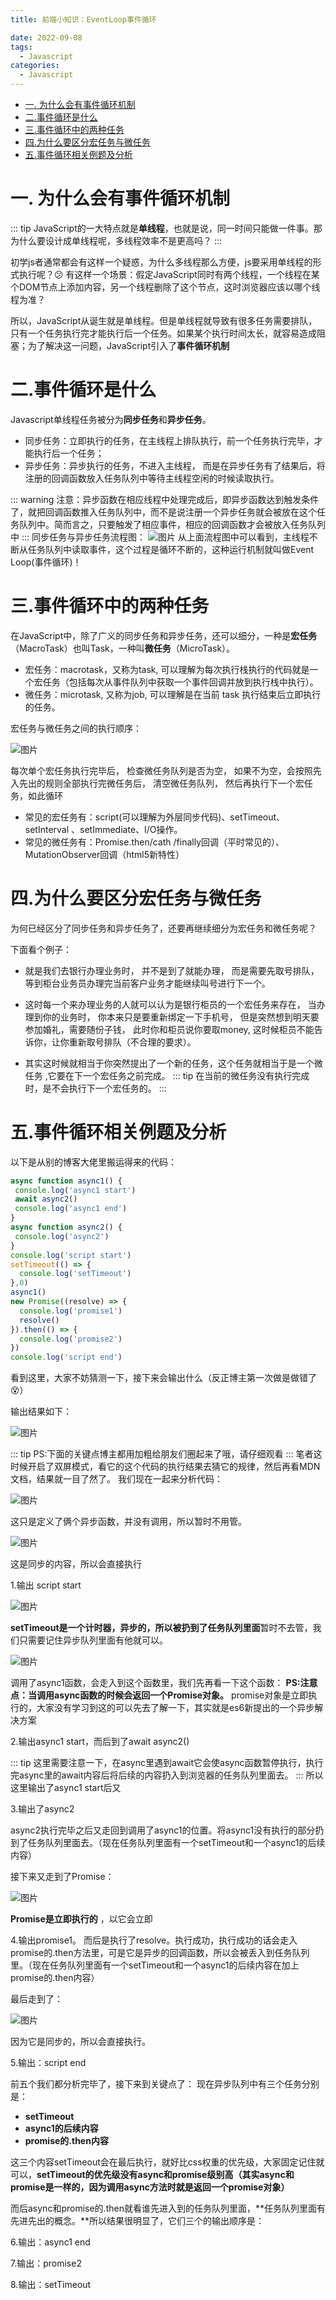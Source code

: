 ```yaml
---
title: 前端小知识：EventLoop事件循环

date: 2022-09-08
tags:
  - Javascript
categories:
  - Javascript
---
```

- [一. 为什么会有事件循环机制](#一-为什么会有事件循环机制)
- [二.事件循环是什么](#二事件循环是什么)
- [三.事件循环中的两种任务](#三事件循环中的两种任务)
- [四.为什么要区分宏任务与微任务](#四为什么要区分宏任务与微任务)
- [五.事件循环相关例题及分析](#五事件循环相关例题及分析)
#  一. 为什么会有事件循环机制
::: tip
JavaScript的一大特点就是**单线程**，也就是说，同一时间只能做一件事。那为什么要设计成单线程呢，多线程效率不是更高吗？
:::

初学js者通常都会有这样一个疑惑，为什么多线程那么方便，js要采用单线程的形式执行呢？:confused: 有这样一个场景：假定JavaScript同时有两个线程，一个线程在某个DOM节点上添加内容，另一个线程删除了这个节点，这时浏览器应该以哪个线程为准？

所以，JavaScript从诞生就是单线程。但是单线程就导致有很多任务需要排队，只有一个任务执行完才能执行后一个任务。如果某个执行时间太长，就容易造成阻塞；为了解决这一问题，JavaScript引入了**事件循环机制**


# 二.事件循环是什么
Javascript单线程任务被分为**同步任务**和**异步任务**。
+ 同步任务：立即执行的任务，在主线程上排队执行，前一个任务执行完毕，才能执行后一个任务；
+ 异步任务：异步执行的任务，不进入主线程， 而是在异步任务有了结果后，将注册的回调函数放入任务队列中等待主线程空闲的时候读取执行。

::: warning
注意：异步函数在相应线程中处理完成后，即异步函数达到触发条件了，就把回调函数推入任务队列中，而不是说注册一个异步任务就会被放在这个任务队列中。简而言之，只要触发了相应事件，相应的回调函数才会被放入任务队列中
:::
同步任务与异步任务流程图：
![图片](https://img-blog.csdnimg.cn/img_convert/22bcbc95a5555e7bb17311b790f4d7c9.png)
从上面流程图中可以看到，主线程不断从任务队列中读取事件，这个过程是循环不断的，这种运行机制就叫做Event Loop(事件循环)！
# 三.事件循环中的两种任务
在JavaScript中，除了广义的同步任务和异步任务，还可以细分，一种是**宏任务**（MacroTask）也叫Task，一种叫**微任务**（MicroTask）。
+ 宏任务：macrotask，又称为task,  可以理解为每次执行栈执行的代码就是一个宏任务（包括每次从事件队列中获取一个事件回调并放到执行栈中执行）。
+ 微任务：microtask, 又称为job, 可以理解是在当前 task 执行结束后立即执行的任务。

宏任务与微任务之间的执行顺序：

![图片](https://img-blog.csdnimg.cn/img_convert/eba83fd20089fb8dcc6712f597ed8e80.png)

每次单个宏任务执行完毕后， 检查微任务队列是否为空， 如果不为空，会按照先入先出的规则全部执行完微任务后， 清空微任务队列， 然后再执行下一个宏任务，如此循环

+ 常见的宏任务有：script(可以理解为外层同步代码)、setTimeout、setInterval 、setImmediate、I/O操作。
+ 常见的微任务有：Promise.then/cath /finally回调（平时常见的）、 MutationObserver回调（html5新特性）
# 四.为什么要区分宏任务与微任务
为何已经区分了同步任务和异步任务了，还要再继续细分为宏任务和微任务呢？

下面看个例子：

+ 就是我们去银行办理业务时， 并不是到了就能办理， 而是需要先取号排队， 等到柜台业务员办理完当前客户业务才能继续叫号进行下一个。

+ 这时每一个来办理业务的人就可以认为是银行柜员的一个宏任务来存在， 当办理到你的业务时， 你本来只是要重新绑定一下手机号， 但是突然想到明天要参加婚礼，需要随份子钱， 此时你和柜员说你要取money, 这时候柜员不能告诉你，让你重新取号排队（不合理的要求）。

+ 其实这时候就相当于你突然提出了一个新的任务，这个任务就相当于是一个微任务 ,它要在下一个宏任务之前完成。
::: tip
在当前的微任务没有执行完成时，是不会执行下一个宏任务的。
:::

# 五.事件循环相关例题及分析

以下是从别的博客大佬里搬运得来的代码：

  ``` js
async function async1() {
   console.log('async1 start')
   await async2()
   console.log('async1 end')
}
async function async2() {
   console.log('async2')
}
console.log('script start')
setTimeout(() => {
	console.log('setTimeout')
},0)
async1()
new Promise((resolve) => {
	console.log('promise1')
	resolve()
}).then(() => {
	console.log('promise2')
})
console.log('script end')

```
看到这里，大家不妨猜测一下，接下来会输出什么（反正博主第一次做是做错了:dizzy_face:）

输出结果如下：

![图片](https://img-blog.csdnimg.cn/20190610122400872.png)

::: tip
PS:下面的关键点博主都用加粗给朋友们圈起来了哦，请仔细观看
:::
笔者这时候开启了双屏模式，看它的这个代码的执行结果去猜它的规律，然后再看MDN文档，结果就一目了然了。
我们现在一起来分析代码：

![图片](https://img-blog.csdnimg.cn/20190610124714538.png)

这只是定义了俩个异步函数，并没有调用，所以暂时不用管。

![图片](https://img-blog.csdnimg.cn/20190610124811436.png)

这是同步的内容，所以会直接执行

1.输出 script start

![图片](https://img-blog.csdnimg.cn/20190610124858625.png)

**setTimeout是一个计时器，异步的，所以被扔到了任务队列里面**暂时不去管，我们只需要记住异步队列里面有他就可以。

![图片](https://img-blog.csdnimg.cn/20190610124957300.png)

调用了async1函数，会走入到这个函数里，我们先再看一下这个函数：
**PS:注意点：当调用async函数的时候会返回一个Promise对象。** promise对象是立即执行的，大家没有学习到这的可以先去了解一下，其实就是es6新提出的一个异步解决方案

2.输出async1 start，而后到了await async2()

::: tip
这里需要注意一下，在async里遇到await它会使async函数暂停执行，执行完async里的await内容后将后续的内容扔入到浏览器的任务队列里面去。
:::
所以这里输出了async1 start后又

3.输出了async2

async2执行完毕之后又走回到调用了async1的位置。将async1没有执行的部分扔到了任务队列里面去。（现在任务队列里面有一个setTimeout和一个async1的后续内容）

接下来又走到了Promise：

![图片](https://img-blog.csdnimg.cn/20190610125705599.png)

**Promise是立即执行的** ，以它会立即

4.输出promise1。
而后是执行了resolve。执行成功，执行成功的话会走入promise的.then方法里，可是它是异步的回调函数，所以会被丢入到任务队列里。（现在任务队列里面有一个setTimeout和一个async1的后续内容在加上promise的.then内容）

最后走到了：

![图片](https://img-blog.csdnimg.cn/20190610130503546.png)

因为它是同步的，所以会直接执行。

5.输出：script end

前五个我们都分析完毕了，接下来到关键点了：
现在异步队列中有三个任务分别是：
+ **setTimeout**
+ **async1的后续内容**
+ **promise的.then内容**

这三个内容setTimeout会在最后执行，就好比css权重的优先级，大家固定记住就可以，**setTimeout的优先级没有async和promise级别高（其实async和promise是一样的，因为调用async方法时就是返回一个promise对象）**

而后async和promise的.then就看谁先进入到的任务队列里面，**任务队列里面有先进先出的概念。**所以结果很明显了，它们三个的输出顺序是：

6.输出：async1 end

7.输出：promise2

8.输出：setTimeout